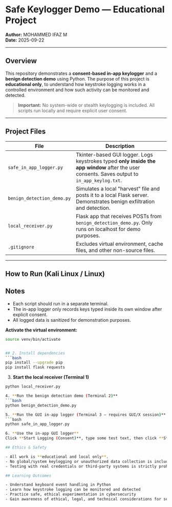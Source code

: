 # Safe Keylogger Demo — Educational Project

**Author:** MOHAMMED IFAZ M  
**Date:** 2025-09-22  

---

## Overview
This repository demonstrates a **consent-based in-app keylogger** and a **benign detection demo** using Python. The purpose of this project is **educational only**, to understand how keystroke logging works in a controlled environment and how such activity can be monitored and detected.  

> **Important:** No system-wide or stealth keylogging is included. All scripts run locally and require explicit user consent.

---

## Project Files

| File | Description |
|------|-------------|
| `safe_in_app_logger.py` | Tkinter-based GUI logger. Logs keystrokes typed **only inside the app window** after the user consents. Saves output to `in_app_keylog.txt`. |
| `benign_detection_demo.py` | Simulates a local "harvest" file and posts it to a local Flask server. Demonstrates benign exfiltration and detection. |
| `local_receiver.py` | Flask app that receives POSTs from `benign_detection_demo.py`. Only runs on localhost for demo purposes. |
| `.gitignore` | Excludes virtual environment, cache files, and other non-source files. |

---

## How to Run (Kali Linux / Linux)

## Notes

- Each script should run in a separate terminal.
- The in-app logger only records keys typed inside its own window after explicit consent.
- All logged data is sanitized for demonstration purposes.

**Activate the virtual environment:**

```bash
source venv/bin/activate


## 2. Install dependencies
```bash
pip install --upgrade pip
pip install flask requests
```

3. **Start the local receiver (Terminal 1)**
```bash
python local_receiver.py

4. **Run the benign detection demo (Terminal 2)**
```bash
python benign_detection_demo.py

5. **Run the GUI in-app logger (Terminal 3 — requires GUI/X session)**
```bash
python safe_in_app_logger.py

6. **Use the in-app GUI logger**  
Click **Start Logging (Consent)**, type some test text, then click **Stop Logging**.

## Ethics & Safety

- All work is **educational and local only**.
- No global/system keylogging or unauthorized data collection is included.
- Testing with real credentials or third-party systems is strictly prohibited without consent.

## Learning Outcomes

- Understand keyboard event handling in Python
- Learn how keystroke logging can be monitored and detected
- Practice safe, ethical experimentation in cybersecurity
- Gain awareness of ethical, legal, and technical considerations for sensitive data handling

